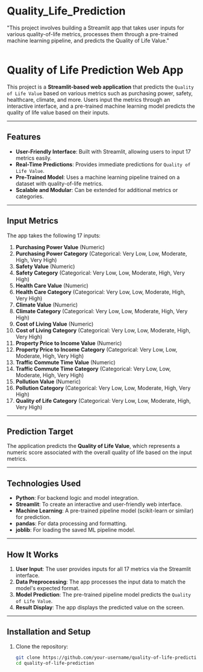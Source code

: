 # Quality_Life_Prediction
"This project involves building a Streamlit app that takes user inputs for various quality-of-life metrics, processes them through a pre-trained machine learning pipeline, and predicts the Quality of Life Value."

<img src="">

# Quality of Life Prediction Web App

This project is a **Streamlit-based web application** that predicts the `Quality of Life Value` based on various metrics such as purchasing power, safety, healthcare, climate, and more. Users input the metrics through an interactive interface, and a pre-trained machine learning model predicts the quality of life value based on their inputs.

---

## Features

- **User-Friendly Interface**: Built with Streamlit, allowing users to input 17 metrics easily.
- **Real-Time Predictions**: Provides immediate predictions for `Quality of Life Value`.
- **Pre-Trained Model**: Uses a machine learning pipeline trained on a dataset with quality-of-life metrics.
- **Scalable and Modular**: Can be extended for additional metrics or categories.

---

## Input Metrics

The app takes the following 17 inputs:

1. **Purchasing Power Value** (Numeric)
2. **Purchasing Power Category** (Categorical: Very Low, Low, Moderate, High, Very High)
3. **Safety Value** (Numeric)
4. **Safety Category** (Categorical: Very Low, Low, Moderate, High, Very High)
5. **Health Care Value** (Numeric)
6. **Health Care Category** (Categorical: Very Low, Low, Moderate, High, Very High)
7. **Climate Value** (Numeric)
8. **Climate Category** (Categorical: Very Low, Low, Moderate, High, Very High)
9. **Cost of Living Value** (Numeric)
10. **Cost of Living Category** (Categorical: Very Low, Low, Moderate, High, Very High)
11. **Property Price to Income Value** (Numeric)
12. **Property Price to Income Category** (Categorical: Very Low, Low, Moderate, High, Very High)
13. **Traffic Commute Time Value** (Numeric)
14. **Traffic Commute Time Category** (Categorical: Very Low, Low, Moderate, High, Very High)
15. **Pollution Value** (Numeric)
16. **Pollution Category** (Categorical: Very Low, Low, Moderate, High, Very High)
17. **Quality of Life Category** (Categorical: Very Low, Low, Moderate, High, Very High)

---

## Prediction Target

The application predicts the **Quality of Life Value**, which represents a numeric score associated with the overall quality of life based on the input metrics.

---

## Technologies Used

- **Python**: For backend logic and model integration.
- **Streamlit**: To create an interactive and user-friendly web interface.
- **Machine Learning**: A pre-trained pipeline model (scikit-learn or similar) for prediction.
- **pandas**: For data processing and formatting.
- **joblib**: For loading the saved ML pipeline model.

---

## How It Works

1. **User Input**: The user provides inputs for all 17 metrics via the Streamlit interface.
2. **Data Preprocessing**: The app processes the input data to match the model's expected format.
3. **Model Prediction**: The pre-trained pipeline model predicts the `Quality of Life Value`.
4. **Result Display**: The app displays the predicted value on the screen.

---

## Installation and Setup

1. Clone the repository:
   ```bash
   git clone https://github.com/your-username/quality-of-life-prediction.git
   cd quality-of-life-prediction
